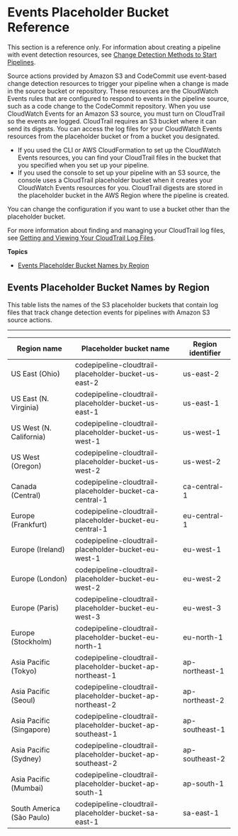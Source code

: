 # Events Placeholder Bucket Reference<a name="reference-ct-placeholder-buckets"></a>

This section is a reference only\. For information about creating a pipeline with event detection resources, see [ Change Detection Methods to Start Pipelines](pipelines-about-starting.md#change-detection-methods)\.

Source actions provided by Amazon S3 and CodeCommit use event\-based change detection resources to trigger your pipeline when a change is made in the source bucket or repository\. These resources are the CloudWatch Events rules that are configured to respond to events in the pipeline source, such as a code change to the CodeCommit repository\. When you use CloudWatch Events for an Amazon S3 source, you must turn on CloudTrail so the events are logged\. CloudTrail requires an S3 bucket where it can send its digests\. You can access the log files for your CloudWatch Events resources from the placeholder bucket or from a bucket you designated\.
+ If you used the CLI or AWS CloudFormation to set up the CloudWatch Events resources, you can find your CloudTrail files in the bucket that you specified when you set up your pipeline\.
+ If you used the console to set up your pipeline with an S3 source, the console uses a CloudTrail placeholder bucket when it creates your CloudWatch Events resources for you\. CloudTrail digests are stored in the placeholder bucket in the AWS Region where the pipeline is created\.

You can change the configuration if you want to use a bucket other than the placeholder bucket\.

For more information about finding and managing your CloudTrail log files, see [Getting and Viewing Your CloudTrail Log Files](https://docs.aws.amazon.com/awscloudtrail/latest/userguide/get-and-view-cloudtrail-log-files.html)\.

**Topics**
+ [Events Placeholder Bucket Names by Region](#reference-ct-placeholder-buckets-list)

## Events Placeholder Bucket Names by Region<a name="reference-ct-placeholder-buckets-list"></a>

This table lists the names of the S3 placeholder buckets that contain log files that track change detection events for pipelines with Amazon S3 source actions\.


****  

| Region name | Placeholder bucket name | Region identifier | 
| --- | --- | --- | 
| US East \(Ohio\) |  codepipeline\-cloudtrail\-placeholder\-bucket\-us\-east\-2  | us\-east\-2 | 
| US East \(N\. Virginia\) |  codepipeline\-cloudtrail\-placeholder\-bucket\-us\-east\-1  | us\-east\-1 | 
| US West \(N\. California\) |  codepipeline\-cloudtrail\-placeholder\-bucket\-us\-west\-1  | us\-west\-1 | 
| US West \(Oregon\) |  codepipeline\-cloudtrail\-placeholder\-bucket\-us\-west\-2  | us\-west\-2 | 
| Canada \(Central\) |  codepipeline\-cloudtrail\-placeholder\-bucket\-ca\-central\-1  | ca\-central\-1 | 
| Europe \(Frankfurt\) |  codepipeline\-cloudtrail\-placeholder\-bucket\-eu\-central\-1  | eu\-central\-1 | 
| Europe \(Ireland\) |  codepipeline\-cloudtrail\-placeholder\-bucket\-eu\-west\-1  | eu\-west\-1 | 
| Europe \(London\) |  codepipeline\-cloudtrail\-placeholder\-bucket\-eu\-west\-2  | eu\-west\-2 | 
| Europe \(Paris\) |  codepipeline\-cloudtrail\-placeholder\-bucket\-eu\-west\-3  | eu\-west\-3 | 
| Europe \(Stockholm\) |  codepipeline\-cloudtrail\-placeholder\-bucket\-eu\-north\-1  | eu\-north\-1 | 
| Asia Pacific \(Tokyo\) |  codepipeline\-cloudtrail\-placeholder\-bucket\-ap\-northeast\-1  | ap\-northeast\-1 | 
| Asia Pacific \(Seoul\) |  codepipeline\-cloudtrail\-placeholder\-bucket\-ap\-northeast\-2  | ap\-northeast\-2 | 
| Asia Pacific \(Singapore\) |  codepipeline\-cloudtrail\-placeholder\-bucket\-ap\-southeast\-1  | ap\-southeast\-1 | 
| Asia Pacific \(Sydney\) |  codepipeline\-cloudtrail\-placeholder\-bucket\-ap\-southeast\-2  | ap\-southeast\-2 | 
| Asia Pacific \(Mumbai\) |  codepipeline\-cloudtrail\-placeholder\-bucket\-ap\-south\-1  | ap\-south\-1 | 
| South America \(São Paulo\) |  codepipeline\-cloudtrail\-placeholder\-bucket\-sa\-east\-1  | sa\-east\-1 | 